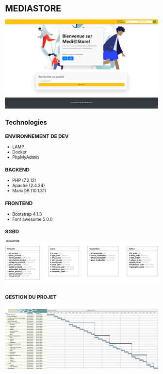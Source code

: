 # MEDIASTORE
![Home](mediastore-home.png "Home")

## Technologies
### ENVIRONNEMENT DE DEV
- LAMP
- Docker
- PhpMyAdmin
### BACKEND
- PHP (7.2.12)
- Apache (2.4.34)
- MariaDB (10.1.31)
### FRONTEND
- Bootstrap 4.1.3
- Font awesome 5.0.0
### SGBD
![alt text](sgbd.png "sgbd")

### GESTION DU PROJET
![alt text](mediastore-gestionduprojet.png "Gestion du projet")
